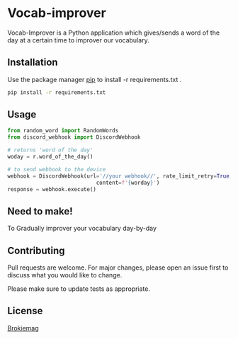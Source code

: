 # Vocab-improver

Vocab-Improver is a Python application which gives/sends a word of the day at a certain time to improver our vocabulary.

## Installation

Use the package manager [pip](https://pip.pypa.io/en/stable/) to install -r requirements.txt .

```bash
pip install -r requirements.txt
```

## Usage

```python
from random_word import RandomWords
from discord_webhook import DiscordWebhook

# returns 'word of the day'
woday = r.word_of_the_day()

# to send webhook to the device
webhook = DiscordWebhook(url='//your webhook//', rate_limit_retry=True,
                            content=f'{worday}')
response = webhook.execute()
```
## Need to make!
To Gradually improver your vocabulary day-by-day

## Contributing
Pull requests are welcome. For major changes, please open an issue first to discuss what you would like to change.

Please make sure to update tests as appropriate.

## License
[Brokiemag](https://brokiemag.me)
